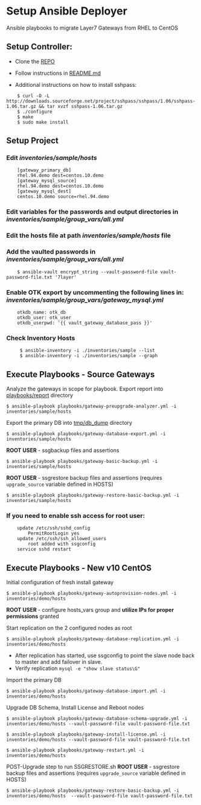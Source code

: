 # Setup Ansible Deployer
Ansible playbooks to migrate Layer7 Gateways from RHEL to CentOS

## Setup Controller:
* Clone the [REPO](https://github.com/CAAPIM/gateway-ansible-playbook)

* Follow instructions in [README.md](https://github.com/CAAPIM/gateway-ansible-playbook/#prerequisites)

* Additional instructions on how to install sshpass:
```
	$ curl -O -L http://downloads.sourceforge.net/project/sshpass/sshpass/1.06/sshpass-1.06.tar.gz && tar xvzf sshpass-1.06.tar.gz
	$ ./configure
	$ make
	$ sudo make install
```

## Setup Project
### Edit *inventories/sample/hosts*
```
	[gateway_primary_db]
	rhel.94.demo dest=centos.10.demo
	[gateway_mysql_source]
	rhel.94.demo dest=centos.10.demo
	[gateway_mysql_dest]
	centos.10.demo source=rhel.94.demo
```

### Edit variables for the passwords and output directories in *inventories/sample/group_vars/all.yml*

### Edit the hosts file at path *inventories/sample/hosts* file 

### Add the vaulted passwords in *inventories/sample/group_vars/all.yml*
```
	$ ansible-vault encrypt_string --vault-password-file vault-password-file.txt '7layer' 
```

### Enable OTK export by uncommenting the following lines in: *inventories/sample/group_vars/gateway_mysql.yml*
```
	otkdb_name: otk_db
	otkdb_user: otk_user
	otkdb_userpwd: '{{ vault_gateway_database_pass }}'
```

###  Check Inventory Hosts
```
	 $ ansible-inventory -i ./inventories/sample --list
	 $ ansible-inventory -i ./inventories/sample --graph
```

## Execute Playbooks - Source Gateways

Analyze the gateways in scope for playbook.  Export report into [playbooks/report]() directory
```
$ ansible-playbook playbooks/gateway-preupgrade-analyzer.yml -i inventories/sample/hosts
```

Export the primary DB into [tmp/db_dump]() directory
```
$ ansible-playbook playbooks/gateway-database-export.yml -i inventories/sample/hosts
```

**ROOT USER** - ssgbackup files and assertions 
```
$ ansible-playbook playbooks/gateway-basic-backup.yml -i inventories/sample/hosts
```

**ROOT USER** - ssgrestore backup files and assertions (requires `upgrade_source` variable defined in HOSTS)
```
$ ansible-playbook playbooks/gateway-restore-basic-backup.yml -i inventories/sample/hosts
```

### If you need to enable ssh access for root user:
```
	update /etc/ssh/sshd_config
		PermitRootLogin yes
	update /etc/ssh/ssh_allowed_users
		root added with ssgconfig
	service sshd restart
```

## Execute Playbooks - New v10 CentOS

Initial configuration of fresh install gateway
```
$ ansible-playbook playbooks/gateway-autoprovision-nodes.yml -i inventories/demo/hosts
```


**ROOT USER** - configure hosts_vars group and **utilize IPs for proper permissions** granted

Start replication on the 2 configured nodes as root
```
$ ansible-playbook playbooks/gateway-database-replication.yml -i inventories/demo/hosts
```
* After replication has started, use ssgconfig to point the slave node back to master and add failover in slave.
* Verify replication ` mysql -e "show slave status\G" `

Import the primary DB
```
$ ansible-playbook playbooks/gateway-database-import.yml -i inventories/demo/hosts
```

Upgrade DB Schema, Install License and Reboot nodes
```
$ ansible-playbook playbooks/gateway-database-schema-upgrade.yml -i inventories/demo/hosts --vault-password-file vault-password-file.txt

$ ansible-playbook playbooks/gateway-install-license.yml -i inventories/demo/hosts --vault-password-file vault-password-file.txt

$ ansible-playbook playbooks/gateway-restart.yml -i inventories/demo/hosts
```

POST-Upgrade step to run SSGRESTORE.sh
**ROOT USER** - ssgrestore backup files and assertions (requires `upgrade_source` variable defined in HOSTS)
```
$ ansible-playbook playbooks/gateway-restore-basic-backup.yml -i inventories/demo/hosts  --vault-password-file vault-password-file.txt
```


